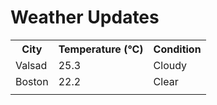 # Weather Updates

<!-- WEATHER-UPDATE-START -->
<table><tr><th>City</th><th>Temperature (°C)</th><th>Condition</th></tr><tr><td>Valsad</td><td>25.3</td><td>Cloudy</td></tr><tr><td>Boston</td><td>22.2</td><td>Clear</td></tr><tr><td></td><td></td><td></td></tr></table>
<!-- WEATHER-UPDATE-END -->
